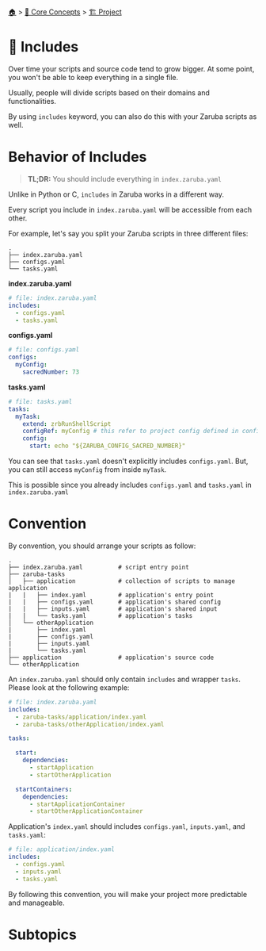 <!--startTocHeader-->
[🏠](../../README.md) > [🧠 Core Concepts](../README.md) > [🏗️ Project](README.md)
# 🧳 Includes
<!--endTocHeader-->

Over time your scripts and source code tend to grow bigger. At some point, you won't be able to keep everything in a single file.

Usually, people will divide scripts based on their domains and functionalities.

By using `includes` keyword, you can also do this with your Zaruba scripts as well.

# Behavior of Includes

> __TL;DR:__ You should include everything in `index.zaruba.yaml`

Unlike in Python or C, `includes` in Zaruba works in a different way.

Every script you include in `index.zaruba.yaml` will be accessible from each other.

For example, let's say you split your Zaruba scripts in three different files:

```
.
├── index.zaruba.yaml
├── configs.yaml
└── tasks.yaml
```

__index.zaruba.yaml__

```yaml
# file: index.zaruba.yaml
includes:
  - configs.yaml
  - tasks.yaml
```

__configs.yaml__

```yaml
# file: configs.yaml
configs:
  myConfig:
    sacredNumber: 73
```

__tasks.yaml__

```yaml
# file: tasks.yaml
tasks:
  myTask:
    extend: zrbRunShellScript
    configRef: myConfig # this refer to project config defined in configs.yaml
    config:
      start: echo "${ZARUBA_CONFIG_SACRED_NUMBER}"
```

You can see that `tasks.yaml` doesn't explicitly includes `configs.yaml`. But, you can still access `myConfig` from inside `myTask`.

This is possible since you already includes `configs.yaml` and `tasks.yaml` in `index.zaruba.yaml`

# Convention

By convention, you should arrange your scripts as follow:

```
.
├── index.zaruba.yaml          # script entry point
├── zaruba-tasks
│   ├── application            # collection of scripts to manage application
|   |   ├── index.yaml         # application's entry point
|   |   ├── configs.yaml       # application's shared config
|   |   ├── inputs.yaml        # application's shared input
|   |   └── tasks.yaml         # application's tasks
│   └── otherApplication
|       ├── index.yaml
|       ├── configs.yaml
|       ├── inputs.yaml
|       └── tasks.yaml
├── application                # application's source code
└── otherApplication
```

An `index.zaruba.yaml` should only contain `includes` and wrapper `tasks`. Please look at the following example:

```yaml
# file: index.zaruba.yaml
includes:
  - zaruba-tasks/application/index.yaml
  - zaruba-tasks/otherApplication/index.yaml

tasks:

  start:
    dependencies:
      - startApplication
      - startOtherApplication

  startContainers:
    dependencies:
      - startApplicationContainer
      - startOtherApplicationContainer
```

Application's `index.yaml` should includes `configs.yaml`, `inputs.yaml`, and `tasks.yaml`:

```yaml
# file: application/index.yaml
includes:
  - configs.yaml
  - inputs.yaml
  - tasks.yaml
```

By following this convention, you will make your project more predictable and manageable.


# Subtopics
<!--startTocSubtopic-->
<!--endTocSubtopic-->